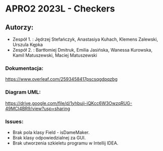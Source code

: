 # APRO2 2023L - Checkers 


## Autorzy:
- Zespół 1. : Jędrzej Stefańczyk, Anastasiya Kuhach, Klemens Zalewski, Urszula Kępka
- Zespół 2. : Bartłomiej Dmitruk, Emilia Jasińska, Wanessa Kurowska, Kamil Matuszewski, Maciej Matuszewski

### Dokumentacja: 
https://www.overleaf.com/2593458417pscsqgdpqzbg

### Diagram UML:
https://drive.google.com/file/d/1yhbuji-iQKcc6W3OwzqRUG-49MCI4BR9/view?usp=sharing

### Issues:
- Brak pola klasy Field - isDameMaker.
- Brak klasy odpowiedzialnej za GUI.
- Brak utworzenia szkieletu programu w Intellij IDEA.
